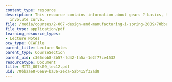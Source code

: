 ```yaml
---
content_type: resource
description: This resource contains information about gears ? basics, terminology,
  involute curve.
file: /media/courses/2-007-design-and-manufacturing-i-spring-2009/70bbaae86e99ba362eda5ab415f32ad8_MIT2_007s09_lec12.pdf
file_type: application/pdf
learning_resource_types:
- Lecture Notes
ocw_type: OCWFile
parent_title: Lecture Notes
parent_type: CourseSection
parent_uid: c366ebb8-3b57-fd42-fa5a-1e2f77ce4532
resourcetype: Document
title: MIT2_007s09_lec12.pdf
uid: 70bbaae8-6e99-ba36-2eda-5ab415f32ad8
---
```

